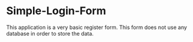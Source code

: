 # Simple-Login-Form

This application is a very basic register form.
This form does not use any database in order to store the data.
